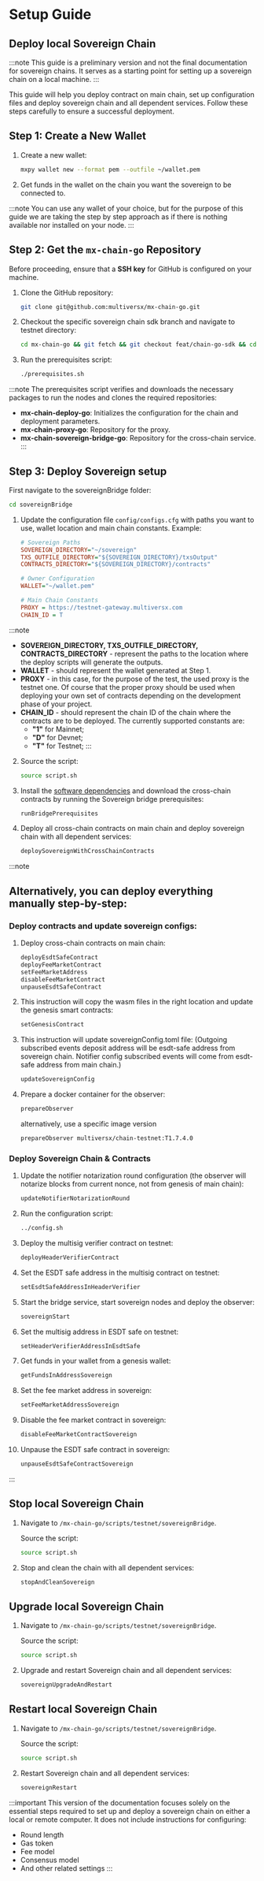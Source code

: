 # Setup Guide

## Deploy local Sovereign Chain

:::note
 This guide is a preliminary version and not the final documentation for sovereign chains. It serves as a starting point for setting up a sovereign chain on a local machine.
:::

This guide will help you deploy contract on main chain, set up configuration files and deploy sovereign chain and all dependent services. Follow these steps carefully to ensure a successful deployment.

## Step 1: Create a New Wallet

1. Create a new wallet:
    ```bash
    mxpy wallet new --format pem --outfile ~/wallet.pem
    ```

2. Get funds in the wallet on the chain you want the sovereign to be connected to.

:::note
You can use any wallet of your choice, but for the purpose of this guide we are taking the step by step approach as if there is nothing available nor installed on your node.
:::

## Step 2: Get the ```mx-chain-go``` Repository

Before proceeding, ensure that a **SSH key** for GitHub is configured on your machine.

1. Clone the GitHub repository:
    ```bash
    git clone git@github.com:multiversx/mx-chain-go.git
    ```

2. Checkout the specific sovereign chain sdk branch and navigate to testnet directory:
    ```bash
    cd mx-chain-go && git fetch && git checkout feat/chain-go-sdk && cd scripts/testnet
    ```

3. Run the prerequisites script:
    ```bash
    ./prerequisites.sh
    ```

:::note
The prerequisites script verifies and downloads the necessary packages to run the nodes and clones the required repositories:

- **mx-chain-deploy-go**: Initializes the configuration for the chain and deployment parameters.
- **mx-chain-proxy-go**: Repository for the proxy.
- **mx-chain-sovereign-bridge-go**: Repository for the cross-chain service.
:::

## Step 3: Deploy Sovereign setup

First navigate to the sovereignBridge folder:

```bash
cd sovereignBridge
```

1. Update the configuration file `config/configs.cfg` with paths you want to use, wallet location and main chain constants. Example:
    ```ini
    # Sovereign Paths
    SOVEREIGN_DIRECTORY="~/sovereign"
    TXS_OUTFILE_DIRECTORY="${SOVEREIGN_DIRECTORY}/txsOutput"
    CONTRACTS_DIRECTORY="${SOVEREIGN_DIRECTORY}/contracts"

    # Owner Configuration
    WALLET="~/wallet.pem"

    # Main Chain Constants
    PROXY = https://testnet-gateway.multiversx.com
    CHAIN_ID = T
    ```

:::note

- **SOVEREIGN_DIRECTORY, TXS_OUTFILE_DIRECTORY, CONTRACTS_DIRECTORY** - represent the paths to the location where the deploy scripts will generate the outputs.
- **WALLET** - should represent the wallet generated at Step 1.
- **PROXY** - in this case, for the purpose of the test, the used proxy is the testnet one. Of course that the proper proxy should be used when deploying your own set of contracts depending on the development phase of your project.
- **CHAIN_ID** - should represent the chain ID of the chain where the contracts are to be deployed. The currently supported constants are:
    - **"1"** for Mainnet;
    - **"D"** for Devnet;
    - **"T"** for Testnet;
:::

2. Source the script:
    ```bash
    source script.sh
    ```

3. Install the [software dependencies](/sovereign/software-dependencies) and download the cross-chain contracts by running the Sovereign bridge prerequisites:
    ```bash
    runBridgePrerequisites
    ```

4. Deploy all cross-chain contracts on main chain and deploy sovereign chain with all dependent services:
    ```bash
    deploySovereignWithCrossChainContracts
    ```

:::note
## Alternatively, you can deploy everything manually step-by-step:
### Deploy contracts and update sovereign configs:
1. Deploy cross-chain contracts on main chain:
    ```bash
    deployEsdtSafeContract 
    deployFeeMarketContract
    setFeeMarketAddress
    disableFeeMarketContract
    unpauseEsdtSafeContract
    ```

2. This instruction will copy the wasm files in the right location and update the genesis smart contracts:
    ```bash
    setGenesisContract
    ```

3. This instruction will update sovereignConfig.toml file: (Outgoing subscribed events deposit address will be esdt-safe address from sovereign chain. Notifier config subscribed events will come from esdt-safe address from main chain.)
    ```bash
    updateSovereignConfig
    ```

4. Prepare a docker container for the observer:
    ```bash
    prepareObserver
    ```
    alternatively, use a specific image version
    ```bash
    prepareObserver multiversx/chain-testnet:T1.7.4.0
    ```

### Deploy Sovereign Chain & Contracts

1. Update the notifier notarization round configuration (the observer will notarize blocks from current nonce, not from genesis of main chain):
    ```bash
    updateNotifierNotarizationRound
    ```

2. Run the configuration script:
    ```bash
    ../config.sh
    ```

3. Deploy the multisig verifier contract on testnet:
    ```bash
    deployHeaderVerifierContract
    ```

4. Set the ESDT safe address in the multisig contract on testnet:
    ```bash
    setEsdtSafeAddressInHeaderVerifier
    ```

5. Start the bridge service, start sovereign nodes and deploy the observer:
    ```bash
    sovereignStart
    ```

6. Set the multisig address in ESDT safe on testnet:
    ```bash
    setHeaderVerifierAddressInEsdtSafe
    ```

7. Get funds in your wallet from a genesis wallet:
    ```bash
    getFundsInAddressSovereign
    ```

8. Set the fee market address in sovereign:
    ```bash
    setFeeMarketAddressSovereign
    ```

9. Disable the fee market contract in sovereign:
    ```bash
    disableFeeMarketContractSovereign
    ```

10. Unpause the ESDT safe contract in sovereign:
    ```bash
    unpauseEsdtSafeContractSovereign
    ```
:::

## Stop local Sovereign Chain

1. Navigate to `/mx-chain-go/scripts/testnet/sovereignBridge`.

    Source the script:
    ```bash
    source script.sh
    ```

2. Stop and clean the chain with all dependent services:
    ```bash
    stopAndCleanSovereign
    ```

## Upgrade local Sovereign Chain

1. Navigate to `/mx-chain-go/scripts/testnet/sovereignBridge`.

    Source the script:
    ```bash
    source script.sh
    ```

2. Upgrade and restart Sovereign chain and all dependent services:
    ```bash
    sovereignUpgradeAndRestart
    ```

## Restart local Sovereign Chain

1. Navigate to `/mx-chain-go/scripts/testnet/sovereignBridge`.

    Source the script:
    ```bash
    source script.sh
    ```

3. Restart Sovereign chain and all dependent services:
    ```bash
    sovereignRestart
    ```

:::important
This version of the documentation focuses solely on the essential steps required to set up and deploy a sovereign chain on either a local or remote computer. It does not include instructions for configuring:

- Round length
- Gas token
- Fee model
- Consensus model
- And other related settings
:::

